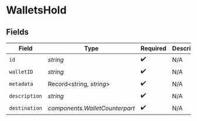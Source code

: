 # WalletsHold


## Fields

| Field                          | Type                           | Required                       | Description                    |
| ------------------------------ | ------------------------------ | ------------------------------ | ------------------------------ |
| `id`                           | *string*                       | :heavy_check_mark:             | N/A                            |
| `walletID`                     | *string*                       | :heavy_check_mark:             | N/A                            |
| `metadata`                     | Record<string, *string*>       | :heavy_check_mark:             | N/A                            |
| `description`                  | *string*                       | :heavy_check_mark:             | N/A                            |
| `destination`                  | *components.WalletCounterpart* | :heavy_check_mark:             | N/A                            |
